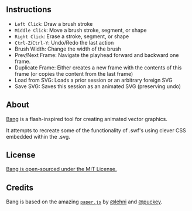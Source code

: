 
## Instructions

- `Left Click`: Draw a brush stroke
- `Middle Click`: Move a brush stroke, segment, or shape
- `Right Click`: Erase a stroke, segment, or shape
- `Ctrl-Z`/`Ctrl-Y`: Undo/Redo the last action
- Brush Width: Change the width of the brush
- Prev/Next Frame: Navigate the playhead forward and backward one frame.
- Duplicate Frame: Either creates a new frame with the contents of this frame (or copies the content from the last frame)
- Load from SVG: Loads a prior session or an arbitrary foreign SVG
- Save SVG: Saves this session as an animated SVG (preserving undo)

## About

[Bang](https://zalo.github.io/Bang/) is a flash-inspired tool for creating animated vector graphics.  

It attempts to recreate some of the functionality of .swf's using clever CSS embedded within the .svg.

## License

[Bang is open-sourced under the MIT License.](https://github.com/zalo/Bang)

## Credits

Bang is based on the amazing [`paper.js`](http://paperjs.org/) by [@lehni](https://github.com/lehni) and [@puckey](https://github.com/puckey).